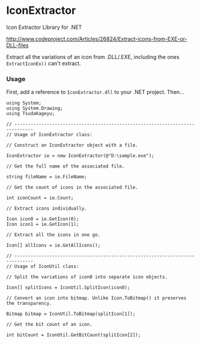 # IconExtractor

Icon Extractor Library for .NET

http://www.codeproject.com/Articles/26824/Extract-icons-from-EXE-or-DLL-files


Extract all the variations of an icon from .DLL/.EXE, including the ones ```ExtractIconEx()``` can't extract.

### Usage

First, add a reference to ```IconExtractor.dll``` to your .NET project. Then...

```
using System;
using System.Drawing;
using TsudaKageyu;

// -----------------------------------------------------------------------------
// Usage of IconExtractor class:

// Construct an IconExtractor object with a file.

IconExtractor ie = new IconExtractor(@"D:\sample.exe");

// Get the full name of the associated file.

string fileName = ie.FileName;

// Get the count of icons in the associated file.

int iconCount = ie.Count;

// Extract icons individually.

Icon icon0 = ie.GetIcon(0);
Icon icon1 = ie.GetIcon(1);

// Extract all the icons in one go.

Icon[] allIcons = ie.GetAllIcons();

// -----------------------------------------------------------------------------
// Usage of IconUtil class:

// Split the variations of icon0 into separate icon objects.

Icon[] splitIcons = IconUtil.SplitIcon(icon0);

// Convert an icon into bitmap. Unlike Icon.ToBitmap() it preserves the transparency.

Bitmap bitmap = IconUtil.ToBitmap(splitIcon[1]);

// Get the bit count of an icon.

int bitCount = IconUtil.GetBitCount(splitIcon[2]);
```
